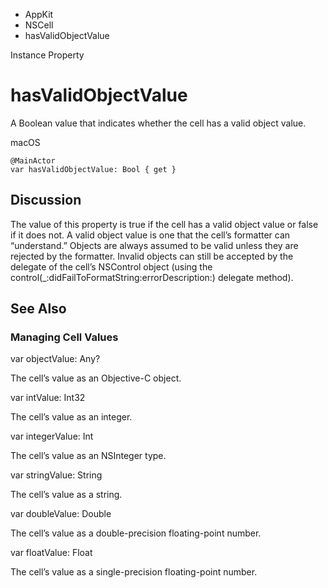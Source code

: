 

- AppKit
- NSCell
-  hasValidObjectValue 

Instance Property

# hasValidObjectValue

A Boolean value that indicates whether the cell has a valid object value.

macOS

``` source
@MainActor
var hasValidObjectValue: Bool { get }
```

## Discussion

The value of this property is true if the cell has a valid object value or false if it does not. A valid object value is one that the cell’s formatter can “understand.” Objects are always assumed to be valid unless they are rejected by the formatter. Invalid objects can still be accepted by the delegate of the cell’s NSControl object (using the control(_:didFailToFormatString:errorDescription:) delegate method).

## See Also

### Managing Cell Values

var objectValue: Any?

The cell’s value as an Objective-C object.

var intValue: Int32

The cell’s value as an integer.

var integerValue: Int

The cell’s value as an NSInteger type.

var stringValue: String

The cell’s value as a string.

var doubleValue: Double

The cell’s value as a double-precision floating-point number.

var floatValue: Float

The cell’s value as a single-precision floating-point number.

